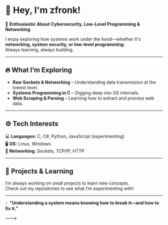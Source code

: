 # 👋 Hey, I'm zfronk!  

🚀 **Enthusiastic About Cybersecurity, Low-Level Programming & Networking**  

I enjoy exploring how systems work under the hood—whether it's **networking, system security, or low-level programming.**  
Always learning, always building.  

---

## 🔥 **What I’m Exploring**  
- **Raw Sockets & Networking** – Understanding data transmission at the lowest level.  
- **Systems Programming in C** – Digging deep into OS internals.  
- **Web Scraping & Parsing** – Learning how to extract and process web data.  

---

## ⚙️ **Tech Interests**  
💻 **Languages:** C, C#, Python, JavaScript (experimenting)  
🖥 **OS:** Linux, Windows  
📡 **Networking:** Sockets, TCP/IP, HTTP  

---

## 📜 **Projects & Learning**  
I’m always working on small projects to learn new concepts.  
Check out my repositories to see what I’m experimenting with!  

---

💡 **"Understanding a system means knowing how to break it—and how to fix it."**  

--->
